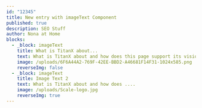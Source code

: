 ```yaml
---
id: "12345"
title: New entry with imageText Component
published: true
description: SEO Stuff
author: Nona at Home
blocks:
  - _block: imageText
    title: What is TitanX about...
    text: What is TitanX about and how does this page support its vision?
    image: /uploads/6F6A44A2-769F-42EE-BBD2-A46681F14F31-1024x585.png
    reverseImg: false
  - _block: imageText
    title: Image Text 2
    text: What is TitanX about and how does ....
    image: /uploads/Scale-logo.jpg
    reverseImg: true
---
```

